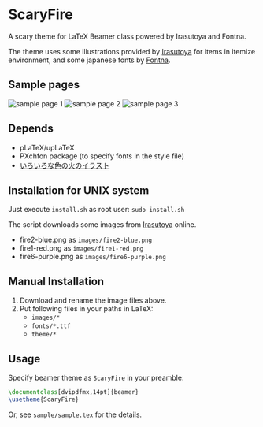 # ScaryFire
A scary theme for LaTeX Beamer class powered by Irasutoya and Fontna.

The theme uses some illustrations provided by [Irasutoya](http://www.irasutoya.com "Irasutoya") for items in itemize environment, and some japanese fonts by [Fontna](http://www.fontna.com/blog/1371/ "Fontna").

## Sample pages
![sample page 1](https://github.com/zico1222/ScaryFire/wiki/images/sample-0.png)
![sample page 2](https://github.com/zico1222/ScaryFire/wiki/images/sample-1.png)
![sample page 3](https://github.com/zico1222/ScaryFire/wiki/images/sample-2.png)

## Depends
 - pLaTeX/upLaTeX
 - PXchfon package (to specify fonts in the style file)
 - [いろいろな色の火のイラスト](http://www.irasutoya.com/2017/08/blog-post_1.html)

## Installation for UNIX system
Just execute `install.sh` as root user: `sudo install.sh`

The script downloads some images from [Irasutoya](http://www.irasutoya.com/2017/08/blog-post_1.html "いろいろな色の火のイラスト") online.

- fire2-blue.png as `images/fire2-blue.png`
- fire1-red.png as `images/fire1-red.png`
- fire6-purple.png as `images/fire6-purple.png`

## Manual Installation
1. Download and rename the image files above.
2. Put following files in your paths in LaTeX:
   - `images/*`
   - `fonts/*.ttf`
   - `theme/*`

## Usage
Specify beamer theme as `ScaryFire` in your preamble:

```tex
\documentclass[dvipdfmx,14pt]{beamer}
\usetheme{ScaryFire}
```

Or, see `sample/sample.tex` for the details.
